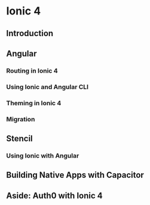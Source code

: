 # Ionic 4

## Introduction

## Angular
### Routing in Ionic 4
### Using Ionic and Angular CLI
### Theming in Ionic 4
### Migration

## Stencil
### Using Ionic with Angular

## Building Native Apps with Capacitor

## Aside: Auth0 with Ionic 4
